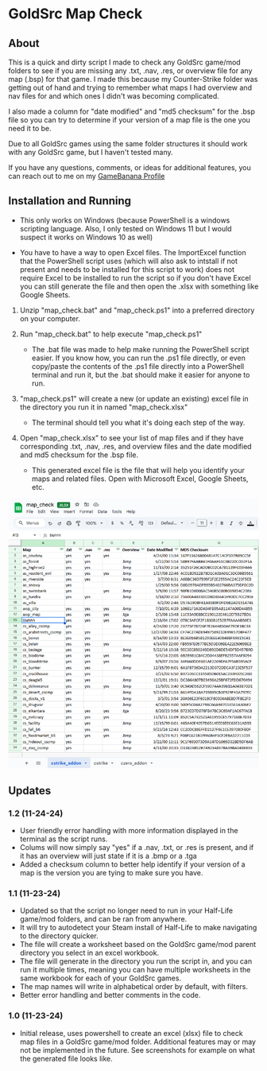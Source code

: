 # GoldSrc Map Check

## About

This is a quick and dirty script I made to check any GoldSrc game/mod folders to see if you are missing any .txt, .nav, .res, or overview file for any map (.bsp) for that game. I made this because my Counter-Strike folder was getting out of hand and trying to remember what maps I had overview and nav files for and which ones I didn't was becoming complicated.

I also made a column for "date modified" and "md5 checksum" for the .bsp file so you can try to determine if your version of a map file is the one you need it to be.

Due to all GoldSrc games using the same folder structures it should work with any GoldSrc game, but I haven't tested many.

If you have any questions, comments, or ideas for additional features, you can reach out to me on my [GameBanana Profile](https://gamebanana.com/members/2990169)

## Installation and Running

+ This only works on Windows (because PowerShell is a windows scripting language. Also, I only tested on Windows 11 but I would suspect it works on Windows 10 as well)

+ You have to have a way to open Excel files. The ImportExcel function that the PowerShell script uses (which will also ask to intstall if not present and needs to be installed for this script to work) does not require Excel to be installed to run the script so if you don't have Excel you can still generate the file and then open the .xlsx with something like Google Sheets.

1. Unzip "map_check.bat" and "map_check.ps1" into a preferred directory on your computer.
	
2. Run "map_check.bat" to help execute "map_check.ps1"
	- The .bat file was made to help make running the PowerShell script easier. If you know how, you can run the .ps1 file directly, or even copy/paste the contents of the .ps1 file directly into a PowerShell terminal and run it, but the .bat should make it easier for anyone to run.
	
3. "map_check.ps1" will create a new (or update an existing) excel file in the directory you run it in named "map_check.xlsx"
	- The terminal should tell you what it's doing each step of the way.

4. Open "map_check.xlsx" to see your list of map files and if they have corresponding .txt, .nav, .res, and overview files and the date modified and md5 checksum for the .bsp file.
	- This generated excel file is the file that will help you identify your maps and related files. Open with Microsoft Excel, Google Sheets, etc.

![Google Sheets example](https://github.com/Lanecrest/GoldSrc-Map-Check/blob/main/screenshots/v1_2_preview.png)

## Updates

### 1.2 (11-24-24)

+ User friendly error handling with more information displayed in the terminal as the script runs.
+ Colums will now simply say "yes" if a .nav, .txt, or .res is present, and if it has an overview will just state if it is a .bmp or a .tga
+ Added a checksum column to better help identify if your version of a map is the version you are tying to make sure you have.

### 1.1 (11-23-24)

+ Updated so that the script no longer need to run in your Half-Life game/mod folders, and can be ran from anywhere.
+ It will try to autodetect your Steam install of Half-Life to make navigating to the directory quicker.
+ The file will create a worksheet based on the GoldSrc game/mod parent directory you select in an excel workbook.
+ The file will generate in the directory you run the script in, and you can run it multiple times, meaning you can have multiple worksheets in the same workbook for each of your GoldSrc games.
+ The map names will write in alphabetical order by default, with filters.
+ Better error handling and better comments in the code.

### 1.0 (11-23-24)

+ Initial release, uses powershell to create an excel (xlsx) file to check map files in a GoldSrc game/mod folder. Additional features may or may not be implemented in the future. See screenshots for example on what the generated file looks like.